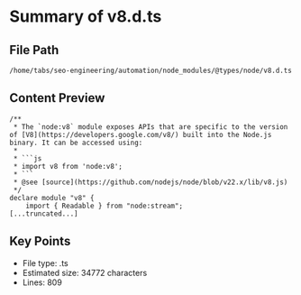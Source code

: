 # Summary of v8.d.ts
  
## File Path
`/home/tabs/seo-engineering/automation/node_modules/@types/node/v8.d.ts`

## Content Preview
```
/**
 * The `node:v8` module exposes APIs that are specific to the version of [V8](https://developers.google.com/v8/) built into the Node.js binary. It can be accessed using:
 *
 * ```js
 * import v8 from 'node:v8';
 * ```
 * @see [source](https://github.com/nodejs/node/blob/v22.x/lib/v8.js)
 */
declare module "v8" {
    import { Readable } from "node:stream";
[...truncated...]
```

## Key Points
- File type: .ts
- Estimated size: 34772 characters
- Lines: 809
